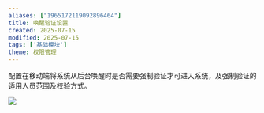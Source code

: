 ```yaml
---
aliases: ["1965172119092896464"]
title: 唤醒验证设置
created: 2025-07-15
modified: 2025-07-15
tags: ['基础模块']
theme: 权限管理
---
```


配置在移动端将系统从后台唤醒时是否需要强制验证才可进入系统，及强制验证的适用人员范围及校验方式。

![](2218ac180a118265c66d910560727618.jpg)